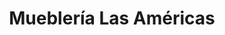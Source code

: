 ---
title: "Mueblería Las Américas"
url: /la-chorrera/muebleria-las-americas/
shop: Haushaltsartikel
---